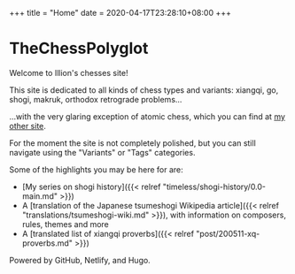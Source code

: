 +++
title = "Home"
date = 2020-04-17T23:28:10+08:00
+++

# TheChessPolyglot #

Welcome to Illion's chesses site!

This site is dedicated to all kinds of chess types and variants: xiangqi, go, shogi, makruk, orthodox retrograde problems...

...with the very glaring exception of atomic chess, which you can find at [my other site](https://illion-atomic.netlify.app/).

For the moment the site is not completely polished, but you can still navigate using the "Variants" or "Tags" categories.

Some of the highlights you may be here for are:

- [My series on shogi history]({{< relref "timeless/shogi-history/0.0-main.md" >}})
- A [translation of the Japanese tsumeshogi Wikipedia article]({{< relref "translations/tsumeshogi-wiki.md" >}}), with information on composers, rules, themes and more
- A [translated list of xiangqi proverbs]({{< relref "post/200511-xq-proverbs.md" >}})

Powered by GitHub, Netlify, and Hugo.

